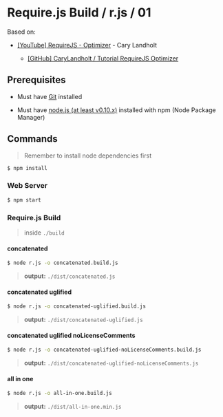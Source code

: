 # Require.js Build / r.js / 01

Based on:

* [[YouTube] RequireJS - Optimizer](https://www.youtube.com/watch?v=m6VNhqKDM4E) - Cary Landholt

  * [[GitHub] CaryLandholt / Tutorial RequireJS Optimizer](https://github.com/CaryLandholt/Tutorial-RequireJS-Optimizer)


## Prerequisites

* Must have [Git](http://git-scm.com/) installed

* Must have [node.js (at least v0.10.x)](http://nodejs.org/) installed with npm (Node Package Manager)

## Commands

> Remember to install node dependencies first

```bash
$ npm install
```

### Web Server

```bash
$ npm start
```

### Require.js Build

> inside `./build`

#### concatenated

```bash
$ node r.js -o concatenated.build.js
```

> **output:** `./dist/concatenated.js`

#### concatenated uglified

```bash
$ node r.js -o concatenated-uglified.build.js
```

> **output:** `./dist/concatenated-uglified.js`

#### concatenated uglified noLicenseComments

```bash
$ node r.js -o concatenated-uglified-noLicenseComments.build.js
```

> **output:** `./dist/concatenated-uglified-noLicenseComments.js`

#### all in one

```bash
$ node r.js -o all-in-one.build.js
```

> **output:** `./dist/all-in-one.min.js`

